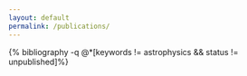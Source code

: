```yaml
---
layout: default
permalink: /publications/
---
```


{% bibliography -q @*[keywords != astrophysics && status != unpublished]%}
